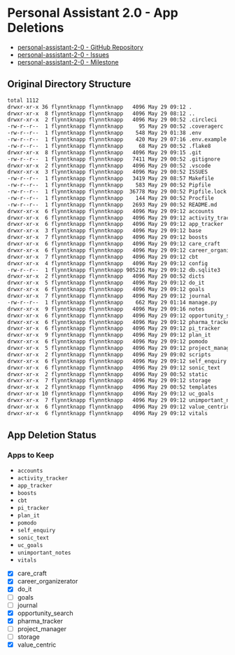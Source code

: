 # Personal Assistant 2.0 - App Deletions

- [personal-assistant-2-0 - GitHub Repository](https://github.com/brucestull/personal-assistant-2-0)
- [personal-assistant-2-0 - Issues](https://github.com/brucestull/personal-assistant-2-0/issues)
- [personal-assistant-2-0 - Milestone](https://github.com/brucestull/personal-assistant-2-0/milestone/1)

## Original Directory Structure

```bash
total 1112
drwxr-xr-x 36 flynntknapp flynntknapp   4096 May 29 09:12 .
drwxr-xr-x  8 flynntknapp flynntknapp   4096 May 29 08:12 ..
drwxr-xr-x  2 flynntknapp flynntknapp   4096 May 29 00:52 .circleci
-rw-r--r--  1 flynntknapp flynntknapp     95 May 29 00:52 .coveragerc
-rw-r--r--  1 flynntknapp flynntknapp    548 May 29 01:38 .env
-rw-r--r--  1 flynntknapp flynntknapp    420 May 29 07:16 .env.example
-rw-r--r--  1 flynntknapp flynntknapp     68 May 29 00:52 .flake8
drwxr-xr-x  8 flynntknapp flynntknapp   4096 May 29 09:15 .git
-rw-r--r--  1 flynntknapp flynntknapp   7411 May 29 00:52 .gitignore
drwxr-xr-x  2 flynntknapp flynntknapp   4096 May 29 00:52 .vscode
drwxr-xr-x  3 flynntknapp flynntknapp   4096 May 29 00:52 ISSUES
-rw-r--r--  1 flynntknapp flynntknapp   3419 May 29 08:57 Makefile
-rw-r--r--  1 flynntknapp flynntknapp    583 May 29 00:52 Pipfile
-rw-r--r--  1 flynntknapp flynntknapp  36778 May 29 00:52 Pipfile.lock
-rw-r--r--  1 flynntknapp flynntknapp    144 May 29 00:52 Procfile
-rw-r--r--  1 flynntknapp flynntknapp   2693 May 29 00:52 README.md
drwxr-xr-x  6 flynntknapp flynntknapp   4096 May 29 09:12 accounts
drwxr-xr-x  6 flynntknapp flynntknapp   4096 May 29 09:12 activity_tracker
drwxr-xr-x  6 flynntknapp flynntknapp   4096 May 29 09:12 app_tracker
drwxr-xr-x  3 flynntknapp flynntknapp   4096 May 29 09:12 base
drwxr-xr-x  7 flynntknapp flynntknapp   4096 May 29 09:12 boosts
drwxr-xr-x  6 flynntknapp flynntknapp   4096 May 29 09:12 care_craft
drwxr-xr-x  6 flynntknapp flynntknapp   4096 May 29 09:12 career_organizerator
drwxr-xr-x  7 flynntknapp flynntknapp   4096 May 29 09:12 cbt
drwxr-xr-x  4 flynntknapp flynntknapp   4096 May 29 09:12 config
-rw-r--r--  1 flynntknapp flynntknapp 905216 May 29 09:12 db.sqlite3
drwxr-xr-x  2 flynntknapp flynntknapp   4096 May 29 00:52 dicts
drwxr-xr-x  5 flynntknapp flynntknapp   4096 May 29 09:12 do_it
drwxr-xr-x  6 flynntknapp flynntknapp   4096 May 29 09:12 goals
drwxr-xr-x  7 flynntknapp flynntknapp   4096 May 29 09:12 journal
-rw-r--r--  1 flynntknapp flynntknapp    662 May 29 01:14 manage.py
drwxr-xr-x  9 flynntknapp flynntknapp   4096 May 29 09:16 notes
drwxr-xr-x  6 flynntknapp flynntknapp   4096 May 29 09:12 opportunity_search
drwxr-xr-x  6 flynntknapp flynntknapp   4096 May 29 09:12 pharma_tracker
drwxr-xr-x  6 flynntknapp flynntknapp   4096 May 29 09:12 pi_tracker
drwxr-xr-x  9 flynntknapp flynntknapp   4096 May 29 09:12 plan_it
drwxr-xr-x  6 flynntknapp flynntknapp   4096 May 29 09:12 pomodo
drwxr-xr-x  5 flynntknapp flynntknapp   4096 May 29 09:12 project_manager
drwxr-xr-x  2 flynntknapp flynntknapp   4096 May 29 09:02 scripts
drwxr-xr-x  6 flynntknapp flynntknapp   4096 May 29 09:12 self_enquiry
drwxr-xr-x  6 flynntknapp flynntknapp   4096 May 29 09:12 sonic_text
drwxr-xr-x  2 flynntknapp flynntknapp   4096 May 29 00:52 static
drwxr-xr-x  7 flynntknapp flynntknapp   4096 May 29 09:12 storage
drwxr-xr-x  2 flynntknapp flynntknapp   4096 May 29 00:52 templates
drwxr-xr-x 10 flynntknapp flynntknapp   4096 May 29 09:12 uc_goals
drwxr-xr-x  7 flynntknapp flynntknapp   4096 May 29 09:12 unimportant_notes
drwxr-xr-x  6 flynntknapp flynntknapp   4096 May 29 09:12 value_centric
drwxr-xr-x  6 flynntknapp flynntknapp   4096 May 29 09:12 vitals
```

## App Deletion Status

### Apps to Keep
- `accounts`
- `activity_tracker`
- `app_tracker`
- `boosts`
- `cbt`
- `pi_tracker`
- `plan_it`
- `pomodo`
- `self_enquiry`
- `sonic_text`
- `uc_goals`
- `unimportant_notes`
- `vitals`

- [X] care_craft
- [X] career_organizerator
- [X] do_it
- [ ] goals
- [ ] journal
- [X] opportunity_search
- [X] pharma_tracker
- [ ] project_manager
- [ ] storage
- [X] value_centric
